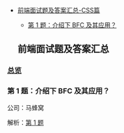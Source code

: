 - [前端面试题及答案汇总-CSS篇](#%E5%89%8D%E7%AB%AF%E9%9D%A2%E8%AF%95%E9%A2%98%E5%8F%8A%E7%AD%94%E6%A1%88%E6%B1%87%E6%80%BB)
  - [第 1 题：介绍下 BFC 及其应用？](#%E7%AC%AC-1-%E9%A2%98%E4%BB%8B%E7%BB%8D%E4%B8%8B-bfc-%E5%8F%8A%E5%85%B6%E5%BA%94%E7%94%A8)


  ## 前端面试题及答案汇总

### [总览](https://github.com/lotosv2010/front-end-summary/issues?q=is%3Aopen+is%3Aissue+label%3ACSS+label%3Ainterview)

### 第 1 题：介绍下 BFC 及其应用？

公司：马蜂窝

解析：[第 1 题](https://github.com/lotosv2010/front-end-summary/issues/83)

<br/>
